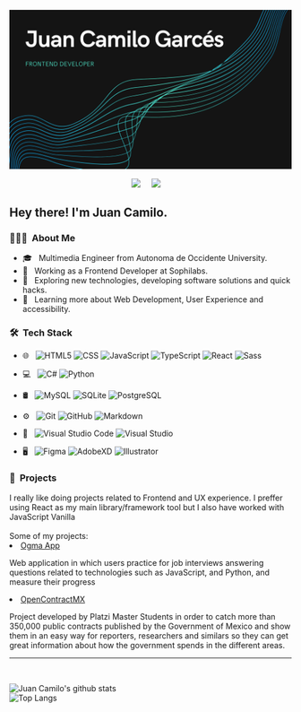 ![GitHub Header camilogarcesv](https://raw.githubusercontent.com/camilogarcesv/camilogarcesv/main/assets/github-cover.png)
<p align='center'>
  <a href="https://www.linkedin.com/in/juancamilogarcesviveros/"><img src="https://img.shields.io/badge/linkedin-%230077B5.svg?&style=for-the-badge&logo=linkedin&logoColor=white" /></a>&nbsp;&nbsp;&nbsp;&nbsp;
  <a href="https://platzi.com/p/juan-camilo-garces/"><img src="https://img.shields.io/badge/Platzi-98CA3F.svg?&style=for-the-badge&logo=platzi&logoColor=white" /></a>&nbsp;&nbsp;&nbsp;&nbsp;
</p>
<h2> Hey there! I'm Juan Camilo.</h2>

<h3> 👨🏻‍💻 &nbsp;About Me </h3>

- 🎓 &nbsp; Multimedia Engineer from Autonoma de Occidente University.
- 💼 &nbsp; Working as a Frontend Developer at Sophilabs.
- 🤔 &nbsp; Exploring new technologies, developing software solutions and quick hacks.
- 🌱 &nbsp; Learning more about Web Development, User Experience and accessibility.

<h3> 🛠 &nbsp;Tech Stack</h3>

- 🌐 &nbsp;
  ![HTML5](https://img.shields.io/badge/-HTML5-333333?style=flat&logo=HTML5)
  ![CSS](https://img.shields.io/badge/-CSS-333333?style=flat&logo=CSS3&logoColor=1572B6)
  ![JavaScript](https://img.shields.io/badge/-JavaScript-333333?style=flat&logo=javascript)
  ![TypeScript](https://img.shields.io/badge/-TypeScript-333333?style=flat&logo=typescript)
  ![React](https://img.shields.io/badge/-React-333333?style=flat&logo=react)
  ![Sass](https://img.shields.io/badge/-Sass-333333?style=flat&logo=sass)

- 💻 &nbsp;
  ![C#](https://img.shields.io/badge/-C%23-333333?style=flat&logo=c-sharp&logoColor=953dad)
  ![Python](https://img.shields.io/badge/-Python-333333?style=flat&logo=python)
- 🛢 &nbsp;
  ![MySQL](https://img.shields.io/badge/-MySQL-333333?style=flat&logo=mysql)
  ![SQLite](https://img.shields.io/badge/-SQLite-333333?style=flat&logo=sqlite)
  ![PostgreSQL](https://img.shields.io/badge/-PostgreSQL-333333?style=flat&logo=PostgreSQL)
- ⚙️ &nbsp;
  ![Git](https://img.shields.io/badge/-Git-333333?style=flat&logo=git)
  ![GitHub](https://img.shields.io/badge/-GitHub-333333?style=flat&logo=github)
  ![Markdown](https://img.shields.io/badge/-Bitbucket-333333?style=flat&logo=bitbucket)
- 🔧 &nbsp;
  ![Visual Studio Code](https://img.shields.io/badge/-Visual%20Studio%20Code-333333?style=flat&logo=visual-studio-code&logoColor=007ACC)
  ![Visual Studio](https://img.shields.io/badge/-Visual%20Studio-333333?style=flat&logo=visual-studio&logoColor=6a1b9a)
- 🖥 &nbsp;
  ![Figma](https://img.shields.io/badge/-Figma-333333?style=flat&logo=figma)
  ![AdobeXD](https://img.shields.io/badge/-Adobe%20XD-333333?style=flat&logo=adobexd)
  ![Illustrator](https://img.shields.io/badge/-Illustrator-333333?style=flat&logo=adobe-illustrator)

<h3> 🚀 &nbsp;Projects</h3>
I really like doing projects related to Frontend and UX experience. I preffer using React as my main library/framework tool but I also have worked with JavaScript Vanilla<br><br>
Some of my projects:<br>
<li> <a href="https://ogmapp.xyz">Ogma App</a></li>
<p>Web application in which users practice for job interviews answering questions related to technologies such as JavaScript, and Python, and measure their progress
</p>
<li> <a href="https://opencontractmx.netlify.app/">OpenContractMX</a></li>
<p>Project developed by Platzi Master Students in order to catch more than 350,000 public contracts published by the Government of Mexico and show them in an easy way for reporters, researchers and similars so they can get great information about how the government spends in the different areas.</p>

***

<br/>

![Juan Camilo's github stats](https://github-readme-stats.vercel.app/api?username=camilogarcesv&count_private=true&show_icons=true&theme=buefy&include_all_commits=true)
<br/>
![Top Langs](https://github-readme-stats.vercel.app/api/top-langs/?username=camilogarcesv&theme=buefy&l)





